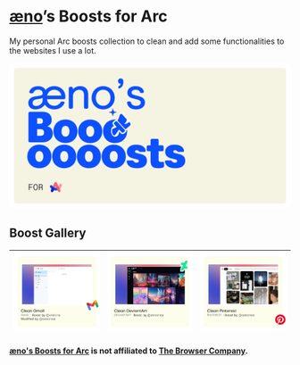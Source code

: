 # [æno](https://github.com/aenonea)’s Boosts for Arc

My personal Arc boosts collection to clean and add some functionalities to the websites I use a lot.

![æno’s boosts for arc banner](assets/imgs/banner.png)

## Boost Gallery

| [![Clean Gmail banner](assets/imgs/boosts/clean_gmail.png)](https://github.com/aenonea/Arc-Boosts/tree/main/clean_gmail) | [![Clean DeviantArt banner](assets/imgs/boosts/clean_deviantart.png)](https://github.com/aenonea/Arc-Boosts/tree/main/clean_deviantart) | [![Clean Pinterest banner](assets/imgs/boosts/clean_pinterest.png)](https://github.com/aenonea/Arc-Boosts/tree/main/clean_pinterest) |
| :----------------------------------------------------------------------------------------------------------------------: | :-------------------------------------------------------------------------------------------------------------------------------------: | :----------------------------------------------------------------------------------------------------------------------------------: |

#### [æno's Boosts for Arc](https://github.com/aenonea/Arc-Boosts/tree/main) is not affiliated to [The Browser Company](https://thebrowser.company/).

